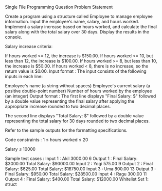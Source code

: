 Single File Programming Question
Problem Statement



Create a program using a structure called Employee to manage employee information. Input the employee's name, salary, and hours worked. Implement a salary increase based on hours worked, and calculate the final salary along with the total salary over 30 days. Display the results in the console.



Salary increase criteria:

If hours worked >= 12, the increase is $150.00.
If hours worked >= 10, but less than 12, the increase is $100.00.
If hours worked >= 8, but less than 10, the increase is $50.00.
If hours worked < 8, there is no increase, so the return value is $0.00.
Input format :
The input consists of the following inputs in each line:

Employee's name (a string without spaces)
Employee's current salary (a positive double-point number)
Number of hours worked by the employee (an integer)
Output format :
The first line displays "Final Salary: $" followed by a double value representing the final salary after applying the appropriate increase rounded to two decimal places.

The second line displays "Total Salary: $" followed by a double value representing the total salary for 30 days rounded to two decimal places.



Refer to the sample outputs for the formatting specifications.

Code constraints :
1 ≤ hours worked ≤ 20

Salary ≤ 10000

Sample test cases :
Input 1 :
Akil
3000.00
6
Output 1 :
Final Salary: $3000.00
Total Salary: $90000.00
Input 2 :
Yogi
575.00
9
Output 2 :
Final Salary: $625.00
Total Salary: $18750.00
Input 3 :
Uma
800.00
13
Output 3 :
Final Salary: $950.00
Total Salary: $28500.00
Input 4 :
Ragu
300.00
11
Output 4 :
Final Salary: $400.00
Total Salary: $12000.00
Whitelist
Set 1:
struct
